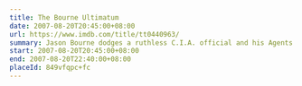 ```yaml
---
title: The Bourne Ultimatum
date: 2007-08-20T20:45:00+08:00
url: https://www.imdb.com/title/tt0440963/
summary: Jason Bourne dodges a ruthless C.I.A. official and his Agents from a new assassination program while searching for the origins of his life as a trained killer.
start: 2007-08-20T20:45:00+08:00
end: 2007-08-20T22:40:00+08:00
placeId: 849vfqpc+fc
---
```

